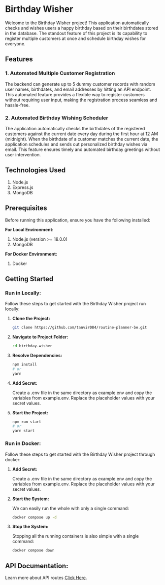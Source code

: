 
# Birthday Wisher

Welcome to the Birthday Wisher project! This application automatically checks and wishes users a happy birthday based on their birthdates stored in the database. The standout feature of this project is its capability to register multiple customers at once and schedule birthday wishes for everyone.

## Features

### 1. Automated Multiple Customer Registration

The backend can generate up to 5 dummy customer records with random user names, birthdates, and email addresses by hitting an API endpoint. This automated feature provides a flexible way to register customers without requiring user input, making the registration process seamless and hassle-free.

### 2. Automated Birthday Wishing Scheduler

The application automatically checks the birthdates of the registered customers against the current date every day during the first hour at 12 AM (midnight). When the birthdate of a customer matches the current date, the application schedules and sends out personalized birthday wishes via email. This feature ensures timely and automated birthday greetings without user intervention.

## Technologies Used
1. Node.js
2. Express.js
3. MongoDB

## Prerequisites
Before running this application, ensure you have the following installed:

**For Local Environment:**
1. Node.js (version >= 18.0.0)
2. MongoDB 

**For Docker Environment:**
1. Docker

## Getting Started

### Run in Locally:

Follow these steps to get started with the Birthday Wisher project run locally:

1. **Clone the Project:**
   ```bash
   git clone https://github.com/tanvir084/routine-planner-be.git
   ```

2. **Navigate to Project Folder:**

   ```bash
   cd birthday-wisher
   ```

2. **Resolve Dependencies:**
   ```bash
   npm install
   # or
   yarn 
   ```

3. **Add Secret:**
   
   Create a .env file in the same directory as example.env and copy the 
   variables from example.env. Replace the placeholder values with your secret 
   values.

4. **Start the Project:**
   ```bash
   npm run start
   # or
   yarn start
   ```
### Run in Docker:
Follow these steps to get started with the Birthday Wisher project through docker:

1. **Add Secret:**
   
   Create a .env file in the same directory as example.env and copy the 
   variables from example.env. Replace the placeholder values with your secret 
   values.

2. **Start the System:**
   
   We can easily run the whole with only a single command:
   ```bash
   docker compose up -d
   ```

2. **Stop the System:**

   Stopping all the running containers is also simple with a single command:
   ```bash
   docker compose down
   ```


## API Documentation:
Learn more about API routes [Click Here](https://documenter.getpostman.com/view/19524228/2sA3BrZWHu).